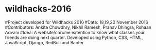# wildhacks-2016
#Project developed for Wildhacks 2016 
#Date: 18,19,20 November 2016 
#Contributors: Ankita Chowdhry, Nikhil Ramesh, Pranav Dhingra, Rohaan Advani
#Idea: 
A website/chrome extention to know what classes your friends are doing next quarter. 
Developed using Python, CSS, HTML, JavaScript, Django, RedBull and Banter 
